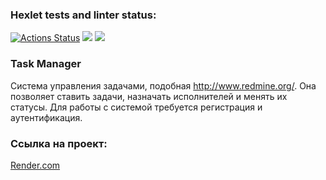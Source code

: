 ### Hexlet tests and linter status:
[![Actions Status](https://github.com/Maevgal/java-project-99/actions/workflows/hexlet-check.yml/badge.svg)](https://github.com/Maevgal/java-project-99/actions)
<a href="https://codeclimate.com/github/Maevgal/java-project-99/maintainability"><img src="https://api.codeclimate.com/v1/badges/bcf3c27a82bf145ca573/maintainability" /></a>
<a href="https://codeclimate.com/github/Maevgal/java-project-99/test_coverage"><img src="https://api.codeclimate.com/v1/badges/bcf3c27a82bf145ca573/test_coverage" /></a>

### Task Manager
Cистема управления задачами, подобная http://www.redmine.org/. Она позволяет ставить задачи, назначать исполнителей и менять их статусы. Для работы с системой требуется регистрация и аутентификация.

### Ссылка на проект:
[Render.com](http://localhost:8080/index.html)

